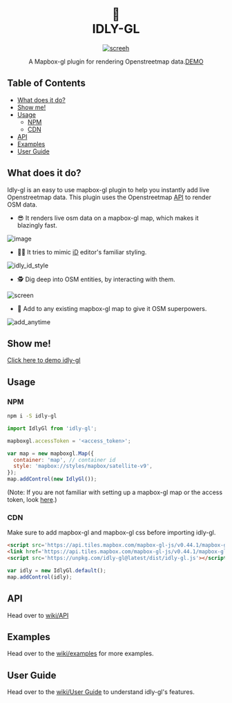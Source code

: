 <h1 align="center">
  <br>
 🍚
  <br>
  IDLY-GL
  <br>
</h1>
<p align="center">
  <a href="https://badge.fury.io/js/electron-markdownify">
    <img src="https://user-images.githubusercontent.com/6966254/39964464-e91b3f56-56a2-11e8-80c8-27b915b9f41a.gif"
         alt="screeh">
  </a>
</p>
<div align="center">
A Mapbox-gl plugin for rendering Openstreetmap data.<a href="https://kepta.github.io/idly/idly-gl/">DEMO</a>
</div>

<h2>Table of Contents</h2>

<!-- toc -->

* [What does it do?](#what-does-it-do)
* [Show me!](#show-me)
* [Usage](#usage)
  * [NPM](#npm)
  * [CDN](#cdn)
* [API](#api)
* [Examples](#examples)
* [User Guide](#user-guide)

<!-- tocstop -->

## What does it do?

Idly-gl is an easy to use mapbox-gl plugin to help you instantly add live Openstreetmap data. This plugin uses the Openstreetmap [API](https://wiki.openstreetmap.org/wiki/API_v0.6#Retrieving_map_data_by_bounding_box:_GET_.2Fapi.2F0.6.2Fmap) to render OSM data.

* 😎 It renders live osm data on a mapbox-gl map, which makes it blazingly fast.

![image](https://user-images.githubusercontent.com/6966254/39957287-340973d8-560e-11e8-92ee-73f4fdb85cd2.png)

* 👯‍♀️ It tries to mimic [iD](https://github.com/openstreetmap/iD) editor's familiar styling.

![idly_id_style](https://user-images.githubusercontent.com/6966254/39957431-baeb8c86-5610-11e8-9b7f-a0aca9c884e2.gif)

* 🕵 Dig deep into OSM entities, by interacting with them.

![screen](https://user-images.githubusercontent.com/6966254/38627360-d0e20dc8-3d7c-11e8-9398-31c2ca8c8d64.gif)

* 💪 Add to any existing mapbox-gl map to give it OSM superpowers.

![add_anytime](https://user-images.githubusercontent.com/6966254/39964382-137eb1ee-56a1-11e8-8883-c1ece2606764.gif)

## Show me!

[Click here to demo idly-gl](https://kepta.github.io/idly/idly-gl/)

## Usage

### NPM

```bash
npm i -S idly-gl
```

```javascript
import IdlyGl from 'idly-gl';

mapboxgl.accessToken = '<access_token>';

var map = new mapboxgl.Map({
  container: 'map', // container id
  style: 'mapbox://styles/mapbox/satellite-v9',
});
map.addControl(new IdlyGl());
```

(Note: If you are not familiar with setting up a mapbox-gl map or the access token, look [here](https://www.mapbox.com/mapbox-gl-js/example/simple-map/).)

### CDN

Make sure to add mapbox-gl and mapbox-gl css before importing idly-gl.

```HTML
<script src='https://api.tiles.mapbox.com/mapbox-gl-js/v0.44.1/mapbox-gl.js'></script>
<link href='https://api.tiles.mapbox.com/mapbox-gl-js/v0.44.1/mapbox-gl.css' rel='stylesheet' />
<script src='https://unpkg.com/idly-gl@latest/dist/idly-gl.js'></script>
```

```javascript
var idly = new IdlyGl.default();
map.addControl(idly);
```

## API

Head over to [wiki/API](https://github.com/kepta/idly/wiki/API)

## Examples

Head over to the [wiki/examples](https://github.com/kepta/idly/wiki/examples) for more examples.

## User Guide

Head over to the [wiki/User Guide](https://github.com/kepta/idly/wiki/User_Guide) to understand idly-gl's features.

